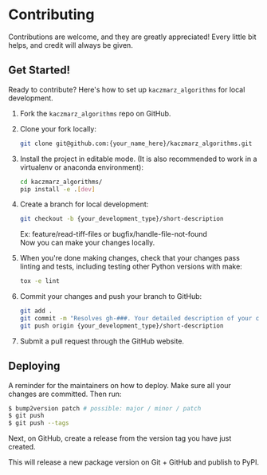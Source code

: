 # Contributing

Contributions are welcome, and they are greatly appreciated! Every little bit
helps, and credit will always be given.

## Get Started!
Ready to contribute? Here's how to set up `kaczmarz_algorithms` for local development.

1. Fork the `kaczmarz_algorithms` repo on GitHub.

2. Clone your fork locally:

    ```bash
    git clone git@github.com:{your_name_here}/kaczmarz_algorithms.git
    ```

3. Install the project in editable mode. (It is also recommended to work in a virtualenv or anaconda environment):

    ```bash
    cd kaczmarz_algorithms/
    pip install -e .[dev]
    ```

4. Create a branch for local development:

    ```bash
    git checkout -b {your_development_type}/short-description
    ```

    Ex: feature/read-tiff-files or bugfix/handle-file-not-found<br>
    Now you can make your changes locally.

5. When you're done making changes, check that your changes pass linting and
   tests, including testing other Python versions with make:

    ```bash
    tox -e lint
    ```


6. Commit your changes and push your branch to GitHub:

    ```bash
    git add .
    git commit -m "Resolves gh-###. Your detailed description of your changes."
    git push origin {your_development_type}/short-description
    ```

7. Submit a pull request through the GitHub website.

## Deploying

A reminder for the maintainers on how to deploy.
Make sure all your changes are committed.
Then run:

```bash
$ bump2version patch # possible: major / minor / patch
$ git push
$ git push --tags
```

Next, on GitHub, create a release from the version tag you have just created.

This will release a new package version on Git + GitHub and publish to PyPI.
